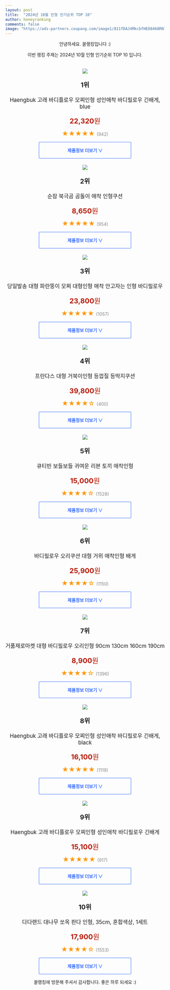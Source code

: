 ```yaml
---
layout: post
title:  "2024년 10월 인형 인기순위 TOP 10"
author: honeyranking
comments: false
image: "https://ads-partners.coupang.com/image1/811fDAJ4MkcbfHEO8468RNla8O7407nzIs8OY6b5HgbtxZkEUl_BAFWalNXjAKDBxNHBFepGXCbqAsbSTDQSyCc38PidYKzlydM5qxfV_RCKX0V1lR_M7Xt5R6htr9OmtUPu0yh2zs7Lja6Q-X5tzjJWtXy5AFmtEl_9HeoA2jpyJoh2JaXaDhZkzEwu0gjxqX6h28zsFxQOgqCDLvznGRRpg3m3nm1ohof8ixXqLbsfKYv_hCFL-0WXzuk_lTy_UxygsxT46VWn1EMoUGzvtfb4JAuFhVSYHE_mWK5cVbYIs5KBDlx3Hy_vBmBVSk6o"
---
```

<p style="text-align: center;">안녕하세요. 꿀랭킹입니다 :)</p>
<p style="text-align: center;">이번 랭킹 주제는 2024년 10월 인형 인기순위 TOP 10 입니다.</p><center><img src="https://ads-partners.coupang.com/image1/811fDAJ4MkcbfHEO8468RNla8O7407nzIs8OY6b5HgbtxZkEUl_BAFWalNXjAKDBxNHBFepGXCbqAsbSTDQSyCc38PidYKzlydM5qxfV_RCKX0V1lR_M7Xt5R6htr9OmtUPu0yh2zs7Lja6Q-X5tzjJWtXy5AFmtEl_9HeoA2jpyJoh2JaXaDhZkzEwu0gjxqX6h28zsFxQOgqCDLvznGRRpg3m3nm1ohof8ixXqLbsfKYv_hCFL-0WXzuk_lTy_UxygsxT46VWn1EMoUGzvtfb4JAuFhVSYHE_mWK5cVbYIs5KBDlx3Hy_vBmBVSk6o" style="margin-top:20px" /></center><p style="text-align: center; font-size: 20px"><b>1위</b></p><p style="text-align: center; font-size: 17px">Haengbuk 고래 바디플로우 모찌인형 성인애착 바디필로우 긴배게, blue</p><p style="text-align: center;"><span style="color: #b61800; font-size: 22px;"><b>22,320</b>원</span></p><p style="text-align: center;"><span style="color: #ff9600; font-size: 20px;">★★★★★ </span><span style="color: #878787;">(942)</span></p><center><a href="https://link.coupang.com/re/AFFSDP?lptag=AF3899140&subid=honeyrank&pageKey=7613894901&itemId=20171601996&vendorItemId=87031542582&traceid=V0-153-1f9b78c477219e2a&clickBeacon=20979620-975e-11ef-ad50-293989b70c06%7E3&requestid=20241031170000103005280720&token=31850C%7CMIXED"><div style="font-size: 14px; display: inline-block; padding: 15px 90px; color: #346aff; border-radius: 2px; border: 1px solid #346aff; cursor: pointer;"><b>제품정보 더보기 &or;</b></div></a></center><center><img src="https://ads-partners.coupang.com/image1/7rbw1TK8rfnAmGbC7izNG4GVjPuDp6a61WiaK6RksKyG_7-s6oBlB5yyEUCl3AEhAz_TUH3dq2z47d3yraQ85lkqkai0BA3av4_ga7dxBKFlCbBl0Jl0onPDHRsOZr8LZhwpiIA6wmn1qtD9XpEPHCoA1-rks-_7tMuxo_uoYuNUMlZ6n0xSMvPDzf5QpkLSZ-8WgAUmKXuXyY0rWbwLmO-8pyoFRBy3pGFfzAGaGpOb3zp4ttz2_rVuSQilzKdKz5hZ0f606J3ERVbQP9iSKOh_CfjBopmyG9IK5fXNv6Ip8-zPIWfliZJ1Oc_VXSIN_1A=" style="margin-top:20px" /></center><p style="text-align: center; font-size: 20px"><b>2위</b></p><p style="text-align: center; font-size: 17px">순잠 북극곰 곰돌이 애착 인형쿠션</p><p style="text-align: center;"><span style="color: #b61800; font-size: 22px;"><b>8,650</b>원</span></p><p style="text-align: center;"><span style="color: #ff9600; font-size: 20px;">★★★★★ </span><span style="color: #878787;">(954)</span></p><center><a href="https://link.coupang.com/re/AFFSDP?lptag=AF3899140&subid=honeyrank&pageKey=5901683730&itemId=10407259829&vendorItemId=85321072729&traceid=V0-153-9e6d5da1a69e1b5c&requestid=20241031170000103005280720&token=31850C%7CMIXED"><div style="font-size: 14px; display: inline-block; padding: 15px 90px; color: #346aff; border-radius: 2px; border: 1px solid #346aff; cursor: pointer;"><b>제품정보 더보기 &or;</b></div></a></center><center><img src="https://ads-partners.coupang.com/image1/2WarQEnIjGRkfMvq2WqPZ3shCw_-YyxnK4-3t5cNPFeiD3RdOEXTFx26AfvEsVTQMyMUTqc-PRKZzlXriT0wtiOXoXlZjPTGP-ORpQHvEbs-YViNwJkDuQVYvKv4BIxRhEP2ojG1rFZSsy1kqcDuiHlw4RGIdPLXVhEOv3eiVe5E0m72kN9XIWEfQVNcwHXvtDfeToyzEPiinbEyBvhB9JXy1ySTFNTRYRRnTaGj1OpYB6vHRHJOSbbqh4R5CSEi66-yb7eYtLfO-3EwdOf1eS4ynyui64YAjJH0FvrOy7LMS1JeYiyvjeI=" style="margin-top:20px" /></center><p style="text-align: center; font-size: 20px"><b>3위</b></p><p style="text-align: center; font-size: 17px">당일발송 대형 파란뚱이 모찌 대형인형 애착 안고자는 인형 바디필로우</p><p style="text-align: center;"><span style="color: #b61800; font-size: 22px;"><b>23,800</b>원</span></p><p style="text-align: center;"><span style="color: #ff9600; font-size: 20px;">★★★★★ </span><span style="color: #878787;">(1057)</span></p><center><a href="https://link.coupang.com/re/AFFSDP?lptag=AF3899140&subid=honeyrank&pageKey=5710206660&itemId=9518423560&vendorItemId=87007102355&traceid=V0-153-eefc7bdbbeeffe96&requestid=20241031170000103005280720&token=31850C%7CMIXED"><div style="font-size: 14px; display: inline-block; padding: 15px 90px; color: #346aff; border-radius: 2px; border: 1px solid #346aff; cursor: pointer;"><b>제품정보 더보기 &or;</b></div></a></center><center><img src="https://ads-partners.coupang.com/image1/4GyHBKfo9qV9vJFV4BMtMHOPhf47Do59LmUGWE9F06We-PPd50qopESBDFKrhpcV1gf9qBCXrtRm9y2xs8yugjNNSo5CW-LbpXUlmmA6pOloHprtpALb9awNwkyyaCtAElZyQl4KkbOOllfvjtWTV6IGEaUnC-r4pBke5jo3GLT3d6i65ZC32qFEgzfpAnwclRUb-vXLB9D40DV815qkS2q_70Dd1z_A6TzGVyIVO9BAZB4o09D8X0Fmwv0mk-TRjH4abUqXXM7mFdqOUZzI3mMcJ34po0xR7PfmsukZgP12oN4kUCBXRKhgOhdwK_c=" style="margin-top:20px" /></center><p style="text-align: center; font-size: 20px"><b>4위</b></p><p style="text-align: center; font-size: 17px">프란다스 대형 거북이인형 등껍질 등딱지쿠션</p><p style="text-align: center;"><span style="color: #b61800; font-size: 22px;"><b>39,800</b>원</span></p><p style="text-align: center;"><span style="color: #ff9600; font-size: 20px;">★★★★☆ </span><span style="color: #878787;">(400)</span></p><center><a href="https://link.coupang.com/re/AFFSDP?lptag=AF3899140&subid=honeyrank&pageKey=7867905932&itemId=21485701054&vendorItemId=89470893342&traceid=V0-153-b14440c2078c8527&clickBeacon=2097bd30-975e-11ef-bc24-0968201bd2f7%7E3&requestid=20241031170000103005280720&token=31850C%7CMIXED"><div style="font-size: 14px; display: inline-block; padding: 15px 90px; color: #346aff; border-radius: 2px; border: 1px solid #346aff; cursor: pointer;"><b>제품정보 더보기 &or;</b></div></a></center><center><img src="https://ads-partners.coupang.com/image1/X2g9UzPEkb8-fbgfX4XICWLxq1gbbTzk77hsNZj9nKmBWW8V522vHwdcObXnUr0xU7qM1Na4wN9L5axvv_oPwBkbJgkVmaCb4dfhjnQHooA0dm0JggdOiJBGalGeVTlyJ5Hcl3qwjx6ZPoJkRtIjKF8WHEFr4ZUTzMD0N71vhXVNOkkVAX3lB4ajfknD7Om6vNcBCqNldUvs5UzYFdaO4hKGg81GOEVGvs-YxXrD_1EQk9LIQuHEjurO_XCkgOWlB5GyXkUT9C6LgTlKtelFJyBJsWnNFTfFlo_0wl8SfidXiV-HiRCMb6c=" style="margin-top:20px" /></center><p style="text-align: center; font-size: 20px"><b>5위</b></p><p style="text-align: center; font-size: 17px">큐티빈 보들보들 귀여운 리본 토끼 애착인형</p><p style="text-align: center;"><span style="color: #b61800; font-size: 22px;"><b>15,000</b>원</span></p><p style="text-align: center;"><span style="color: #ff9600; font-size: 20px;">★★★★☆ </span><span style="color: #878787;">(1528)</span></p><center><a href="https://link.coupang.com/re/AFFSDP?lptag=AF3899140&subid=honeyrank&pageKey=6785369484&itemId=15970446748&vendorItemId=83214063318&traceid=V0-153-b5d30153a3f5e165&requestid=20241031170000103005280720&token=31850C%7CMIXED"><div style="font-size: 14px; display: inline-block; padding: 15px 90px; color: #346aff; border-radius: 2px; border: 1px solid #346aff; cursor: pointer;"><b>제품정보 더보기 &or;</b></div></a></center><center><img src="https://ads-partners.coupang.com/image1/Zfz0pmi9ciHEip8DZSWy6UKLeEOquwvyPEzy6V2zdhDNC_8oLrqsSufINtX37UtFz5I8OMVk12ozKMY34scAXengyNQwrCSX_4--rjzLqjfmcfkfNFFKqO4ynAAyZsz1gi7HVQE_KDLVMMym4id5wc1MbMfGg-i7ftU--UJz98SrZMzlX25_RH8NS7ko3ZkbXpUde8lOkUrJWitg7TTt8idsFNDt1DOs3Wt2VpUpDRJaPMkGP9E_oqnEo2pHwn-klyxZYxtyYzRC6--R2I1f69UuAvWUsingdLxxXs4otYeB_7x2PUyu-9HFkF3WeA==" style="margin-top:20px" /></center><p style="text-align: center; font-size: 20px"><b>6위</b></p><p style="text-align: center; font-size: 17px">바디필로우 오리쿠션 대형 거위 애착인형 배게</p><p style="text-align: center;"><span style="color: #b61800; font-size: 22px;"><b>25,900</b>원</span></p><p style="text-align: center;"><span style="color: #ff9600; font-size: 20px;">★★★★☆ </span><span style="color: #878787;">(1150)</span></p><center><a href="https://link.coupang.com/re/AFFSDP?lptag=AF3899140&subid=honeyrank&pageKey=7897269789&itemId=20517003156&vendorItemId=87593161302&traceid=V0-153-111997d33cf3768b&clickBeacon=2097bd30-975e-11ef-959f-dda24efddfc4%7E3&requestid=20241031170000103005280720&token=31850C%7CMIXED"><div style="font-size: 14px; display: inline-block; padding: 15px 90px; color: #346aff; border-radius: 2px; border: 1px solid #346aff; cursor: pointer;"><b>제품정보 더보기 &or;</b></div></a></center><center><img src="https://ads-partners.coupang.com/image1/CqBfoaQrER4E8ohYCoNysAbW7kAwrbsmM0I3DKeEDZ846AVAkE-I9USOtI0lF5Q-igt4hL_gdmrEaoq5exNE-eq0VI44kKk4WbECFgm6IXM0h3WUP5fUZkNzAeWrku59dXuVIl5iQe9zrNmHtBlVxdBFoCu1SoiqJrFIdZqqzj7iXW9KtWra8uqrMe593e4ICpkHd5gCSBbTgu3Mf2sNhHGxqOcgaA6CcNSmHSrUMW0B4I35ebcv_zppB6OTyt5pT7ymKy78ca3U6NGCXTu-vZew0BTV3pm0aXAK0E-nhGAt7ooqX_6zGlfynQ==" style="margin-top:20px" /></center><p style="text-align: center; font-size: 20px"><b>7위</b></p><p style="text-align: center; font-size: 17px">거품제로마켓 대형 바디필로우 오리인형 90cm 130cm 160cm 190cm</p><p style="text-align: center;"><span style="color: #b61800; font-size: 22px;"><b>8,900</b>원</span></p><p style="text-align: center;"><span style="color: #ff9600; font-size: 20px;">★★★★☆ </span><span style="color: #878787;">(1396)</span></p><center><a href="https://link.coupang.com/re/AFFSDP?lptag=AF3899140&subid=honeyrank&pageKey=8002702019&itemId=22603561349&vendorItemId=89645188444&traceid=V0-153-54fcaf1a70327b42&requestid=20241031170000103005280720&token=31850C%7CMIXED"><div style="font-size: 14px; display: inline-block; padding: 15px 90px; color: #346aff; border-radius: 2px; border: 1px solid #346aff; cursor: pointer;"><b>제품정보 더보기 &or;</b></div></a></center><center><img src="https://ads-partners.coupang.com/image1/zqZ08hz1_JSRRxC0zmAKz1X1X298Wr_6oYfLL_l4DaNkP48cg6iGPRcWbwN5IAHrZNT-HZGY_iEmcTz9cuXIxldXXao2Xsr9CIEtwumPVIqBcosxWC6J0_l3WG_ExAxMgr_FfvfAL8PBg8C3eToXPTBoI1z4NhclkOFtsKf3uZnCfTnVXtkMqxzEyYRcteqXTrRoz1qrlyJCdohyO88E175UDLDJytA6E6O5VHmxhUzUfE15kGb1BMj6R7AzhqALgIF05z1HoqvbvO9V07mDyZGGjovB5WiU-8ipW4W9tTVeC-P0zEp5548D901plw==" style="margin-top:20px" /></center><p style="text-align: center; font-size: 20px"><b>8위</b></p><p style="text-align: center; font-size: 17px">Haengbuk 고래 바디플로우 모찌인형 성인애착 바디필로우 긴배게, black</p><p style="text-align: center;"><span style="color: #b61800; font-size: 22px;"><b>16,100</b>원</span></p><p style="text-align: center;"><span style="color: #ff9600; font-size: 20px;">★★★★★ </span><span style="color: #878787;">(1119)</span></p><center><a href="https://link.coupang.com/re/AFFSDP?lptag=AF3899140&subid=honeyrank&pageKey=7613894901&itemId=20171601999&vendorItemId=87031542595&traceid=V0-153-1f9b78c477219e2a&clickBeacon=2097bd30-975e-11ef-87e1-6006df473528%7E3&requestid=20241031170000103005280720&token=31850C%7CMIXED"><div style="font-size: 14px; display: inline-block; padding: 15px 90px; color: #346aff; border-radius: 2px; border: 1px solid #346aff; cursor: pointer;"><b>제품정보 더보기 &or;</b></div></a></center><center><img src="https://ads-partners.coupang.com/image1/G8Wg4ly-GLRXKmV-G3WEvkYpr_pNmxfAdMnUNGrd3amAyQqF65dASbf_P0_JCo9aP7v3jbEmDDFnlVTOZDmLqHY6sGc7erBzdZyT11aCPDVN6MhVBWLJ_ruSfsJDOqR3shLHPooi3uYeChk-On-rg1PaVralQ2FRtc9S93x0JTsf8yyad_P0JWQtlQ20uF39CzYlOHxV6bx_zLQ90q5v1NmigjoFcyd5-XEfwADuQMBEx3PqESKWNGGk9tDoIXU4xiEfbzxlL6HdGaPaSh8K27-hPvwDMs3c6iGw1J28YYd_7wopvZfKJN8=" style="margin-top:20px" /></center><p style="text-align: center; font-size: 20px"><b>9위</b></p><p style="text-align: center; font-size: 17px">Haengbuk 고래 바디플로우 모찌인형 성인애착 바디필로우 긴배게</p><p style="text-align: center;"><span style="color: #b61800; font-size: 22px;"><b>15,100</b>원</span></p><p style="text-align: center;"><span style="color: #ff9600; font-size: 20px;">★★★★★ </span><span style="color: #878787;">(917)</span></p><center><a href="https://link.coupang.com/re/AFFSDP?lptag=AF3899140&subid=honeyrank&pageKey=7613894901&itemId=20171602001&vendorItemId=87031542633&traceid=V0-153-1f9b78c477219e2a&requestid=20241031170000103005280720&token=31850C%7CMIXED"><div style="font-size: 14px; display: inline-block; padding: 15px 90px; color: #346aff; border-radius: 2px; border: 1px solid #346aff; cursor: pointer;"><b>제품정보 더보기 &or;</b></div></a></center><center><img src="https://ads-partners.coupang.com/image1/MXHXxJMxe6y-Wn0zMXcNJVZhFfXCQyZKJf67P7hTFU6xdukUmWdspn6CC34DDEUmvt3aCXtxgiJDxHrWp69iMIIbyit-eh9HFvSB5mCdC6v5bhWLszxs5WPMpkScFrkj0PtzQ-9ZmlKcTasBhxzsuqbHhg0JTPZvJSAtbFZJBEpCrXpCIYUz71VLmDg7zP6nPm570yqlLSeYoxFWql2XSi__MktuyuGo68lDskocu8FIrRd1_qxWwiZfriNsc3QiN6bfNRZ9k3OL_hA_fBOf2J9t09yA60GC5H_OHH4eK-E=" style="margin-top:20px" /></center><p style="text-align: center; font-size: 20px"><b>10위</b></p><p style="text-align: center; font-size: 17px">다다랜드 대나무 쏘옥 판다 인형, 35cm, 혼합색상, 1세트</p><p style="text-align: center;"><span style="color: #b61800; font-size: 22px;"><b>17,900</b>원</span></p><p style="text-align: center;"><span style="color: #ff9600; font-size: 20px;">★★★★☆ </span><span style="color: #878787;">(1553)</span></p><center><a href="https://link.coupang.com/re/AFFSDP?lptag=AF3899140&subid=honeyrank&pageKey=7518825863&itemId=19716018492&vendorItemId=86820266472&traceid=V0-153-d6d5f8ba8408dfbc&clickBeacon=2097bd30-975e-11ef-8a3d-df1cdf9d3be5%7E3&requestid=20241031170000103005280720&token=31850C%7CMIXED"><div style="font-size: 14px; display: inline-block; padding: 15px 90px; color: #346aff; border-radius: 2px; border: 1px solid #346aff; cursor: pointer;"><b>제품정보 더보기 &or;</b></div></a></center><p style="text-align: center;">꿀랭킹에 방문해 주셔서 감사합니다. 좋은 하루 되세요 :)</p>